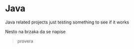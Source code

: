 # Java
Java related projects
just testing something to see if it works


Nesto na brzaka
da se napise 
<provera>
 >provera
